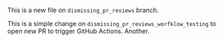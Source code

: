 This is a new file on `dismissing_pr_reviews` branch.

This is a simple change on `dismissing_pr_reviews_worfklow_testing` to open new PR to trigger GitHub Actions.
Another.
